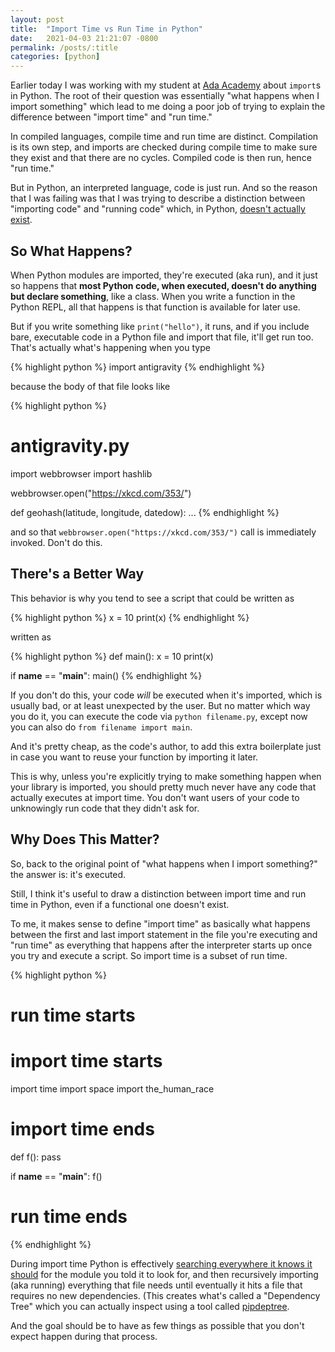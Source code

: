 ```yaml
---
layout: post
title:  "Import Time vs Run Time in Python"
date:   2021-04-03 21:21:07 -0800
permalink: /posts/:title
categories: [python]
---
```

Earlier today I was working with my student at [Ada Academy](https://adadevelopersacademy.org/) about `import`s in Python.
The root of their question was essentially "what happens when I import something" which lead to me doing a poor job of trying to explain the difference between "import time" and "run time."

In compiled languages, compile time and run time are distinct. Compilation is its own step, and imports are checked during compile time to make sure they exist and that there are no cycles. Compiled code is then run, hence "run time."

But in Python, an interpreted language, code is just run.
And so the reason that I was failing was that I was trying to describe a distinction between "importing code" and "running code" which, in Python, [doesn't actually exist](https://www.benkuhn.net/importtime/).

## So What Happens?

When Python modules are imported, they're executed (aka run), and it just so happens that **most Python code, when executed, doesn't do anything but declare something**, like a class. When you write a function in the Python REPL, all that happens is that function is available for later use.

But if you write something like `print("hello")`, it runs, and if you include bare, executable code in a Python file and import that file, it'll get run too. That's actually what's happening when you type

{% highlight python %}
import antigravity
{% endhighlight %}

because the body of that file looks like

<!-- markdown-link-check-disable -->
<!-- markdownlint-disable MD022 MD025 CMD003 -->
{% highlight python %}
# antigravity.py
import webbrowser
import hashlib

webbrowser.open("https://xkcd.com/353/")

def geohash(latitude, longitude, datedow):
    ...
{% endhighlight %}
<!-- markdownlint-enable MD022 MD025 CMD003-->
<!-- markdown-link-check-enable -->

and so that `webbrowser.open("https://xkcd.com/353/")` call is immediately invoked. Don't do this.

## There's a Better Way

This behavior is why you tend to see a script that could be written as

{% highlight python %}
x = 10
print(x)
{% endhighlight %}

written as

{% highlight python %}
def main():
    x = 10
    print(x)

if __name__ == "__main__":
    main()
{% endhighlight %}

If you don't do this, your code _will_ be executed when it's imported, which is usually bad, or at least unexpected by the user.
But no matter which way you do it, you can execute the code via `python filename.py`, except now you can also do `from filename import main`.

And it's pretty cheap, as the code's author, to add this extra boilerplate just in case you want to reuse your function by importing it later.

This is why, unless you're explicitly trying to make something happen when your library is imported, you should pretty much never have any code that actually executes at import time. You don't want users of your code to unknowingly run code that they didn't ask for.

## Why Does This Matter?

So, back to the original point of "what happens when I import something?" the answer is: it's executed.

Still, I think it's useful to draw a distinction between import time and run time in Python, even if a functional one doesn't exist.

To me, it makes sense to define "import time" as basically what happens between the first and last import statement in the file you're executing and "run time" as everything that happens after the interpreter starts up once you try and execute a script. So import time is a subset of run time.

<!-- markdownlint-disable MD022 MD025 CMD003 -->
{% highlight python %}
# run time starts
# import time starts
import time
import space
import the_human_race
# import time ends

def f():
    pass

if __name__ == "__main__":
    f()

# run time ends
{% endhighlight %}
<!-- markdownlint-enable MD022 MD025 CMD003 -->

During import time Python is effectively [searching everywhere it knows it should](https://chrisyeh96.github.io/2017/08/08/definitive-guide-python-imports.html#basics-of-the-python-import-and-syspath) for the module you told it to look for, and then recursively importing (aka running) everything that file needs until eventually it hits a file that requires no new dependencies. (This creates what's called a "Dependency Tree" which you can actually inspect using a tool called [pipdeptree](https://pypi.org/project/pipdeptree/).

And the goal should be to have as few things as possible that you don't expect happen during that process.
